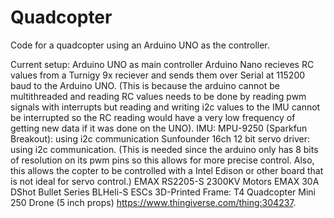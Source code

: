 # Quadcopter

Code for a quadcopter using an Arduino UNO as the controller.

Current setup:
Arduino UNO as main controller
Arduino Nano recieves RC values from a Turnigy 9x reciever and sends them over Serial at 115200 baud to the Arduino UNO. (This is because the arduino cannot be multithreaded and reading RC values needs to be done by reading pwm signals with interrupts but reading and writing i2c values to the IMU cannot be interrupted so the RC reading would have a very low frequency of getting new data if it was done on the UNO).
IMU: MPU-9250 (Sparkfun Breakout): using i2c communication
Sunfounder 16ch 12 bit servo driver: using i2c communication.  (This is needed since the arduino only has 8 bits of resolution on its pwm pins so this allows for more precise control.  Also, this allows the copter to be controlled with a Intel Edison or other board that is not ideal for servo control.)
EMAX RS2205-S 2300KV Motors
EMAX 30A DShot Bullet Series BLHeli-S ESCs
3D-Printed Frame: T4 Quadcopter Mini 250 Drone (5 inch props) https://www.thingiverse.com/thing:304237.
